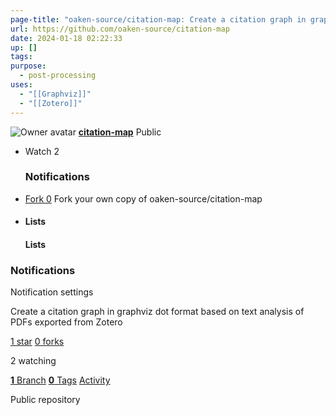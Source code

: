 ```yaml
---
page-title: "oaken-source/citation-map: Create a citation graph in graphviz dot format based on text analysis of PDFs exported from Zotero"
url: https://github.com/oaken-source/citation-map
date: 2024-01-18 02:22:33
up: []
tags: 
purpose:
  - post-processing
uses:
  - "[[Graphviz]]"
  - "[[Zotero]]"
---
```


![Owner avatar](https://avatars.githubusercontent.com/u/5459661?s=48&v=4) **[citation-map](https://github.com/oaken-source/citation-map)** Public

-   Watch 2
    
    ### Notifications
    
-   [Fork 0](https://github.com/oaken-source/citation-map/fork) Fork your own copy of oaken-source/citation-map
    
-   #### Lists
    
    #### Lists
    

### Notifications

Notification settings

Create a citation graph in graphviz dot format based on text analysis of PDFs exported from Zotero

[1 star](https://github.com/oaken-source/citation-map/stargazers) [0 forks](https://github.com/oaken-source/citation-map/forks)

2 watching

[**1** Branch](https://github.com/oaken-source/citation-map/branches) [**0** Tags](https://github.com/oaken-source/citation-map/tags) [Activity](https://github.com/oaken-source/citation-map/activity)

Public repository